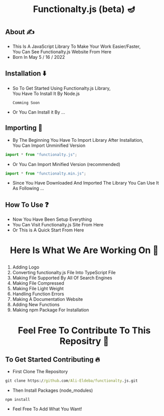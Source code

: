 # <p align="center">Functionalty.js (beta) 🪔</p>

## About ✍️

- This Is A JavaScript Library To Make Your Work Easier/Faster,<br />
  You Can See Functionalty.js Website From Here
- Born In May 5 / 16 / 2022

## Installation ⬇️

- So To Get Started Using Functionalty.js Library,<br />
  You Have To Install It By Node.js
  ```node
  Comming Soon
  ```
- Or You Can Install it By ...

## Importing 🦐

- By The Beginning You Have To Import Library After Installation,<br />
  You Can Import Unminified Version

```javascript
import * from "functionalty.js";
```

- Or You Can Import Minified Version (recommended)

```javascript
import * from "functionalty.min.js";
```

- Since You Have Downloaded And Imported The Library You Can Use It As Following ...

## How To Use ❓

- Now You Have Been Setup Everything
- You Can Visit Functionalty.js Site From <a>Here</a>
- Or This is A Quick Start From Here

# <p align="center">Here Is What We Are Working On 🤞</p>

1. Adding Logo
2. Converting functionalty.js File Into TypeScript File
3. Making File Supported By All Of Search Engines
4. Making File Compressed
5. Making File Light Weight
6. Handling Function Errors
7. Making A Documentation Website
8. Adding New Functions
9. Making npm Package For Installation

# <p align="center">Feel Free To Contribute To This Repositry 🤝</p>

## To Get Started Contributing 🔥
- First Clone The Repository
```cmd
git clone https://github.com/Ali-Eldeba/functionalty.js.git
```
- Then Install Packages (node_modules)
```node
npm install
```
- Feel Free To Add What You Want!
